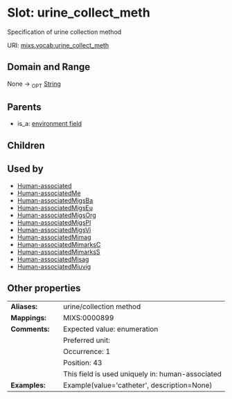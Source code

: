 
# Slot: urine_collect_meth


Specification of urine collection method

URI: [mixs.vocab:urine_collect_meth](https://w3id.org/mixs/vocab/urine_collect_meth)


## Domain and Range

None ->  <sub>OPT</sub> [String](types/String.md)

## Parents

 *  is_a: [environment field](environment_field.md)

## Children


## Used by

 * [Human-associated](Human-associated.md)
 * [Human-associatedMe](Human-associatedMe.md)
 * [Human-associatedMigsBa](Human-associatedMigsBa.md)
 * [Human-associatedMigsEu](Human-associatedMigsEu.md)
 * [Human-associatedMigsOrg](Human-associatedMigsOrg.md)
 * [Human-associatedMigsPl](Human-associatedMigsPl.md)
 * [Human-associatedMigsVi](Human-associatedMigsVi.md)
 * [Human-associatedMimag](Human-associatedMimag.md)
 * [Human-associatedMimarksC](Human-associatedMimarksC.md)
 * [Human-associatedMimarksS](Human-associatedMimarksS.md)
 * [Human-associatedMisag](Human-associatedMisag.md)
 * [Human-associatedMiuvig](Human-associatedMiuvig.md)

## Other properties

|  |  |  |
| --- | --- | --- |
| **Aliases:** | | urine/collection method |
| **Mappings:** | | MIXS:0000899 |
| **Comments:** | | Expected value: enumeration |
|  | | Preferred unit:  |
|  | | Occurrence: 1 |
|  | | Position: 43 |
|  | | This field is used uniquely in: human-associated |
| **Examples:** | | Example(value='catheter', description=None) |

